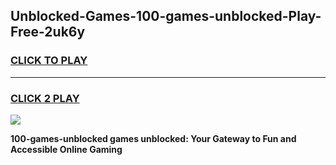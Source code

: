 
## Unblocked-Games-100-games-unblocked-Play-Free-2uk6y
<h3>
<a href="https://premium76.site?title=100-games-unblocked&ref=10A">CLICK TO PLAY</a></h3>
<hr>

<h3>
<a href="https://premium76.site?title=100-games-unblocked&ref=10A">CLICK 2 PLAY</a>
  
</h3>

<a href="https://premium76.site?title=100-games-unblocked&ref=10A"><img src="https://clearcache.store/games.png"></a>


**100-games-unblocked games unblocked: Your Gateway to Fun and Accessible Online Gaming**
